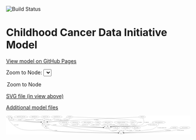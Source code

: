 <link rel='stylesheet' href="assets/style.css">
<link rel='stylesheet' href="https://unpkg.com/leaflet@1.5.1/dist/leaflet.css" integrity="sha512-xwE/Az9zrjBIphAcBb3F6JVqxf46+CDLwfLMHloNu6KEQCAWi6HcDUbeOfBIptF7tcCzusKFjFw2yuvEpDL9wQ==" crossorigin="">
<script type="text/javascript" src="https://code.jquery.com/jquery-3.2.1.min.js"></script>
<script type="text/javascript"  src="https://unpkg.com/leaflet@1.5.1/dist/leaflet.js"></script>
<script type="text/javascript" src="assets/actions.js"></script>

![Build Status](https://github.com/CBIIT/ccdi-model/actions/workflows/model-test-and-deploy.yml/badge.svg)

# Childhood Cancer Data Initiative Model

[View model on GitHub Pages](https://cbiit.github.io/ccdi-model/)



Zoom to Node: <select id="node_select">
  <option value="">Zoom to Node</option>
</select>
<div id="model"></div>

<p>
<a href="./model-desc/ccdi-model.svg">SVG file (in view above)</a>
<p>
<a href="./model-desc">Additional model files</a>
<div id='graph' style='display:off;'>
<svg width="2977pt" height="305pt"
 viewBox="0.00 0.00 2977.49 305.00" xmlns="http://www.w3.org/2000/svg" xmlns:xlink="http://www.w3.org/1999/xlink">
<g id="graph0" class="graph" transform="scale(1 1) rotate(0) translate(4 301)">
<title>Perl</title>
<polygon fill="#ffffff" stroke="transparent" points="-4,4 -4,-301 2973.4879,-301 2973.4879,4 -4,4"/>
<!-- survival -->
<g id="node1" class="node">
<title>survival</title>
<ellipse fill="none" stroke="#000000" cx="2040.3956" cy="-192" rx="48.1917" ry="18"/>
<text text-anchor="middle" x="2040.3956" y="-188.3" font-family="Times,serif" font-size="14.00" fill="#000000">survival</text>
</g>
<!-- participant -->
<g id="node8" class="node">
<title>participant</title>
<ellipse fill="none" stroke="#000000" cx="1635.3956" cy="-105" rx="62.2891" ry="18"/>
<text text-anchor="middle" x="1635.3956" y="-101.3" font-family="Times,serif" font-size="14.00" fill="#000000">participant</text>
</g>
<!-- survival&#45;&gt;participant -->
<g id="edge16" class="edge">
<title>survival&#45;&gt;participant</title>
<path fill="none" stroke="#000000" d="M2029.3864,-174.288C2021.0641,-162.6127 2008.5064,-148.1955 1993.3956,-141 1935.6999,-113.5262 1769.528,-132.8946 1706.3956,-123 1701.0563,-122.1632 1695.533,-121.1081 1690.034,-119.9303"/>
<polygon fill="#000000" stroke="#000000" points="1690.7336,-116.5002 1680.2067,-117.6984 1689.1832,-123.3263 1690.7336,-116.5002"/>
<text text-anchor="middle" x="2051.8956" y="-144.8" font-family="Times,serif" font-size="14.00" fill="#000000">of_survival</text>
</g>
<!-- pathology_file -->
<g id="node2" class="node">
<title>pathology_file</title>
<ellipse fill="none" stroke="#000000" cx="629.3956" cy="-279" rx="76.0865" ry="18"/>
<text text-anchor="middle" x="629.3956" y="-275.3" font-family="Times,serif" font-size="14.00" fill="#000000">pathology_file</text>
</g>
<!-- sample -->
<g id="node19" class="node">
<title>sample</title>
<ellipse fill="none" stroke="#000000" cx="611.3956" cy="-192" rx="44.393" ry="18"/>
<text text-anchor="middle" x="611.3956" y="-188.3" font-family="Times,serif" font-size="14.00" fill="#000000">sample</text>
</g>
<!-- pathology_file&#45;&gt;sample -->
<g id="edge21" class="edge">
<title>pathology_file&#45;&gt;sample</title>
<path fill="none" stroke="#000000" d="M619.0136,-260.8593C616.339,-255.3037 613.8162,-249.0563 612.3956,-243 610.6912,-235.7334 610.0006,-227.7236 609.8411,-220.2477"/>
<polygon fill="#000000" stroke="#000000" points="613.3415,-220.1943 609.9189,-210.1676 606.3418,-220.1403 613.3415,-220.1943"/>
<text text-anchor="middle" x="673.3956" y="-231.8" font-family="Times,serif" font-size="14.00" fill="#000000">of_pathology_file</text>
</g>
<!-- cell_line -->
<g id="node3" class="node">
<title>cell_line</title>
<ellipse fill="none" stroke="#000000" cx="49.3956" cy="-279" rx="49.2915" ry="18"/>
<text text-anchor="middle" x="49.3956" y="-275.3" font-family="Times,serif" font-size="14.00" fill="#000000">cell_line</text>
</g>
<!-- cell_line&#45;&gt;sample -->
<g id="edge7" class="edge">
<title>cell_line&#45;&gt;sample</title>
<path fill="none" stroke="#000000" d="M43.7677,-260.6949C41.6497,-249.8173 41.3998,-236.5244 49.3956,-228 66.5892,-209.6698 418.8055,-197.5586 556.7082,-193.5031"/>
<polygon fill="#000000" stroke="#000000" points="557.1461,-196.992 567.0401,-193.2026 556.9425,-189.9949 557.1461,-196.992"/>
<text text-anchor="middle" x="89.8956" y="-231.8" font-family="Times,serif" font-size="14.00" fill="#000000">of_cell_line</text>
</g>
<!-- study -->
<g id="node21" class="node">
<title>study</title>
<ellipse fill="none" stroke="#000000" cx="1852.3956" cy="-18" rx="36.2938" ry="18"/>
<text text-anchor="middle" x="1852.3956" y="-14.3" font-family="Times,serif" font-size="14.00" fill="#000000">study</text>
</g>
<!-- cell_line&#45;&gt;study -->
<g id="edge8" class="edge">
<title>cell_line&#45;&gt;study</title>
<path fill="none" stroke="#000000" d="M39.4823,-261.3113C34.9694,-250.6657 32.0821,-237.4001 39.3956,-228 232.5445,20.2563 413.9369,-97.945 725.3956,-54 939.0748,-23.8511 1620.587,-18.9307 1805.6434,-18.1456"/>
<polygon fill="#000000" stroke="#000000" points="1805.8667,-21.6449 1815.8524,-18.1044 1805.8384,-14.6449 1805.8667,-21.6449"/>
<text text-anchor="middle" x="159.8956" y="-144.8" font-family="Times,serif" font-size="14.00" fill="#000000">of_cell_line</text>
</g>
<!-- radiology_file -->
<g id="node4" class="node">
<title>radiology_file</title>
<ellipse fill="none" stroke="#000000" cx="939.3956" cy="-192" rx="73.387" ry="18"/>
<text text-anchor="middle" x="939.3956" y="-188.3" font-family="Times,serif" font-size="14.00" fill="#000000">radiology_file</text>
</g>
<!-- radiology_file&#45;&gt;participant -->
<g id="edge22" class="edge">
<title>radiology_file&#45;&gt;participant</title>
<path fill="none" stroke="#000000" d="M967.4366,-175.2729C988.8257,-163.4244 1019.4439,-148.3754 1048.3956,-141 1143.6193,-116.742 1427.5053,-108.6105 1562.5104,-106.0688"/>
<polygon fill="#000000" stroke="#000000" points="1562.8185,-109.5638 1572.7527,-105.8813 1562.6903,-102.565 1562.8185,-109.5638"/>
<text text-anchor="middle" x="1107.3956" y="-144.8" font-family="Times,serif" font-size="14.00" fill="#000000">of_radiology_file</text>
</g>
<!-- molecular_test -->
<g id="node5" class="node">
<title>molecular_test</title>
<ellipse fill="none" stroke="#000000" cx="1110.3956" cy="-192" rx="79.8859" ry="18"/>
<text text-anchor="middle" x="1110.3956" y="-188.3" font-family="Times,serif" font-size="14.00" fill="#000000">molecular_test</text>
</g>
<!-- molecular_test&#45;&gt;participant -->
<g id="edge24" class="edge">
<title>molecular_test&#45;&gt;participant</title>
<path fill="none" stroke="#000000" d="M1135.6531,-174.9166C1154.3367,-163.2168 1180.8664,-148.5079 1206.3956,-141 1271.2786,-121.9185 1458.8181,-111.8246 1563.1702,-107.547"/>
<polygon fill="#000000" stroke="#000000" points="1563.4594,-111.0383 1573.3106,-107.1389 1563.1779,-104.044 1563.4594,-111.0383"/>
<text text-anchor="middle" x="1270.3956" y="-144.8" font-family="Times,serif" font-size="14.00" fill="#000000">of_molecular_test</text>
</g>
<!-- study_arm -->
<g id="node6" class="node">
<title>study_arm</title>
<ellipse fill="none" stroke="#000000" cx="1775.3956" cy="-105" rx="59.5901" ry="18"/>
<text text-anchor="middle" x="1775.3956" y="-101.3" font-family="Times,serif" font-size="14.00" fill="#000000">study_arm</text>
</g>
<!-- study_arm&#45;&gt;study -->
<g id="edge30" class="edge">
<title>study_arm&#45;&gt;study</title>
<path fill="none" stroke="#000000" d="M1786.4383,-87.236C1793.1192,-77.0647 1802.1192,-64.3147 1811.3956,-54 1815.5347,-49.3977 1820.232,-44.7994 1824.9329,-40.5029"/>
<polygon fill="#000000" stroke="#000000" points="1827.5643,-42.8489 1832.7496,-33.6097 1822.9344,-37.5987 1827.5643,-42.8489"/>
<text text-anchor="middle" x="1859.8956" y="-57.8" font-family="Times,serif" font-size="14.00" fill="#000000">of_study_arm</text>
</g>
<!-- family_relationship -->
<g id="node7" class="node">
<title>family_relationship</title>
<ellipse fill="none" stroke="#000000" cx="1308.3956" cy="-192" rx="100.1823" ry="18"/>
<text text-anchor="middle" x="1308.3956" y="-188.3" font-family="Times,serif" font-size="14.00" fill="#000000">family_relationship</text>
</g>
<!-- family_relationship&#45;&gt;participant -->
<g id="edge23" class="edge">
<title>family_relationship&#45;&gt;participant</title>
<path fill="none" stroke="#000000" d="M1321.7682,-173.8482C1331.223,-162.4488 1344.9324,-148.5255 1360.3956,-141 1395.2137,-124.055 1494.8333,-114.1919 1564.0833,-109.2007"/>
<polygon fill="#000000" stroke="#000000" points="1564.3387,-112.6915 1574.0689,-108.4994 1563.8482,-105.7087 1564.3387,-112.6915"/>
<text text-anchor="middle" x="1439.8956" y="-144.8" font-family="Times,serif" font-size="14.00" fill="#000000">of_family_relationship</text>
</g>
<!-- participant&#45;&gt;study -->
<g id="edge25" class="edge">
<title>participant&#45;&gt;study</title>
<path fill="none" stroke="#000000" d="M1651.3031,-87.3674C1662.3409,-76.1872 1677.9654,-62.3132 1694.3956,-54 1729.6191,-36.178 1773.6963,-27.0776 1806.3399,-22.4921"/>
<polygon fill="#000000" stroke="#000000" points="1807.0518,-25.9288 1816.5111,-21.1567 1806.1405,-18.9884 1807.0518,-25.9288"/>
<text text-anchor="middle" x="1744.8956" y="-57.8" font-family="Times,serif" font-size="14.00" fill="#000000">of_participant</text>
</g>
<!-- diagnosis -->
<g id="node9" class="node">
<title>diagnosis</title>
<ellipse fill="none" stroke="#000000" cx="2193.3956" cy="-279" rx="54.6905" ry="18"/>
<text text-anchor="middle" x="2193.3956" y="-275.3" font-family="Times,serif" font-size="14.00" fill="#000000">diagnosis</text>
</g>
<!-- diagnosis&#45;&gt;participant -->
<g id="edge13" class="edge">
<title>diagnosis&#45;&gt;participant</title>
<path fill="none" stroke="#000000" d="M2204.0763,-261.138C2215.8137,-238.9406 2230.8378,-200.7305 2213.3956,-174 2193.4946,-143.5013 2173.8699,-149.2341 2138.3956,-141 1951.2055,-97.5506 1896.5465,-150.7602 1706.3956,-123 1700.9692,-122.2078 1695.3562,-121.1717 1689.7735,-119.9964"/>
<polygon fill="#000000" stroke="#000000" points="1690.3286,-116.5338 1679.8041,-117.753 1688.7917,-123.363 1690.3286,-116.5338"/>
<text text-anchor="middle" x="2264.8956" y="-188.3" font-family="Times,serif" font-size="14.00" fill="#000000">of_diagnosis</text>
</g>
<!-- diagnosis&#45;&gt;sample -->
<g id="edge14" class="edge">
<title>diagnosis&#45;&gt;sample</title>
<path fill="none" stroke="#000000" d="M2138.9684,-276.6083C1957.2573,-268.5338 1354.9022,-241.0452 857.3956,-210 791.1596,-205.8668 714.9647,-200.1412 665.1429,-196.266"/>
<polygon fill="#000000" stroke="#000000" points="665.1669,-192.7573 654.9249,-195.4684 664.6221,-199.7361 665.1669,-192.7573"/>
<text text-anchor="middle" x="1451.8956" y="-231.8" font-family="Times,serif" font-size="14.00" fill="#000000">of_diagnosis</text>
</g>
<!-- study_funding -->
<g id="node10" class="node">
<title>study_funding</title>
<ellipse fill="none" stroke="#000000" cx="1930.3956" cy="-105" rx="77.1866" ry="18"/>
<text text-anchor="middle" x="1930.3956" y="-101.3" font-family="Times,serif" font-size="14.00" fill="#000000">study_funding</text>
</g>
<!-- study_funding&#45;&gt;study -->
<g id="edge3" class="edge">
<title>study_funding&#45;&gt;study</title>
<path fill="none" stroke="#000000" d="M1925.383,-86.5602C1921.8787,-76.1636 1916.3787,-63.4136 1908.3956,-54 1902.5928,-47.1574 1895.1602,-41.1545 1887.6198,-36.1112"/>
<polygon fill="#000000" stroke="#000000" points="1889.151,-32.9421 1878.8096,-30.6388 1885.4575,-38.8884 1889.151,-32.9421"/>
<text text-anchor="middle" x="1979.3956" y="-57.8" font-family="Times,serif" font-size="14.00" fill="#000000">of_study_funding</text>
</g>
<!-- study_admin -->
<g id="node11" class="node">
<title>study_admin</title>
<ellipse fill="none" stroke="#000000" cx="2096.3956" cy="-105" rx="70.3881" ry="18"/>
<text text-anchor="middle" x="2096.3956" y="-101.3" font-family="Times,serif" font-size="14.00" fill="#000000">study_admin</text>
</g>
<!-- study_admin&#45;&gt;study -->
<g id="edge15" class="edge">
<title>study_admin&#45;&gt;study</title>
<path fill="none" stroke="#000000" d="M2083.2145,-87.12C2073.9139,-75.8353 2060.4619,-61.9378 2045.3956,-54 2020.4098,-40.836 1946.9009,-29.6299 1898.158,-23.3629"/>
<polygon fill="#000000" stroke="#000000" points="1898.5185,-19.8807 1888.1591,-22.1016 1897.6424,-26.8257 1898.5185,-19.8807"/>
<text text-anchor="middle" x="2121.8956" y="-57.8" font-family="Times,serif" font-size="14.00" fill="#000000">of_study_admin</text>
</g>
<!-- methylation_array_file -->
<g id="node12" class="node">
<title>methylation_array_file</title>
<ellipse fill="none" stroke="#000000" cx="235.3956" cy="-279" rx="115.8798" ry="18"/>
<text text-anchor="middle" x="235.3956" y="-275.3" font-family="Times,serif" font-size="14.00" fill="#000000">methylation_array_file</text>
</g>
<!-- methylation_array_file&#45;&gt;sample -->
<g id="edge31" class="edge">
<title>methylation_array_file&#45;&gt;sample</title>
<path fill="none" stroke="#000000" d="M245.0402,-260.7735C252.1153,-249.3425 262.8393,-235.4122 276.3956,-228 323.3994,-202.2997 474.6378,-194.9467 556.89,-192.843"/>
<polygon fill="#000000" stroke="#000000" points="557.1379,-196.3382 567.0517,-192.6009 556.9711,-189.3402 557.1379,-196.3382"/>
<text text-anchor="middle" x="367.8956" y="-231.8" font-family="Times,serif" font-size="14.00" fill="#000000">of_methylation_array_file</text>
</g>
<!-- sequencing_file -->
<g id="node13" class="node">
<title>sequencing_file</title>
<ellipse fill="none" stroke="#000000" cx="452.3956" cy="-279" rx="83.3857" ry="18"/>
<text text-anchor="middle" x="452.3956" y="-275.3" font-family="Times,serif" font-size="14.00" fill="#000000">sequencing_file</text>
</g>
<!-- sequencing_file&#45;&gt;sample -->
<g id="edge2" class="edge">
<title>sequencing_file&#45;&gt;sample</title>
<path fill="none" stroke="#000000" d="M455.7016,-260.5456C458.5882,-249.6119 463.8739,-236.3123 473.3956,-228 486.4116,-216.6373 526.2503,-206.9643 559.7976,-200.5157"/>
<polygon fill="#000000" stroke="#000000" points="560.7808,-203.8928 569.9701,-198.6197 559.4981,-197.0113 560.7808,-203.8928"/>
<text text-anchor="middle" x="539.8956" y="-231.8" font-family="Times,serif" font-size="14.00" fill="#000000">of_sequencing_file</text>
</g>
<!-- exposure -->
<g id="node14" class="node">
<title>exposure</title>
<ellipse fill="none" stroke="#000000" cx="1479.3956" cy="-192" rx="53.0913" ry="18"/>
<text text-anchor="middle" x="1479.3956" y="-188.3" font-family="Times,serif" font-size="14.00" fill="#000000">exposure</text>
</g>
<!-- exposure&#45;&gt;participant -->
<g id="edge20" class="edge">
<title>exposure&#45;&gt;participant</title>
<path fill="none" stroke="#000000" d="M1497.9762,-175.0495C1510.4433,-164.2939 1527.6008,-150.6384 1544.3956,-141 1556.8462,-133.8547 1570.9909,-127.5045 1584.3553,-122.2028"/>
<polygon fill="#000000" stroke="#000000" points="1585.8334,-125.3845 1593.9134,-118.5313 1583.3233,-118.85 1585.8334,-125.3845"/>
<text text-anchor="middle" x="1587.8956" y="-144.8" font-family="Times,serif" font-size="14.00" fill="#000000">of_exposure</text>
</g>
<!-- pdx -->
<g id="node15" class="node">
<title>pdx</title>
<ellipse fill="none" stroke="#000000" cx="646.3956" cy="-105" rx="27.8951" ry="18"/>
<text text-anchor="middle" x="646.3956" y="-101.3" font-family="Times,serif" font-size="14.00" fill="#000000">pdx</text>
</g>
<!-- pdx&#45;&gt;sample -->
<g id="edge9" class="edge">
<title>pdx&#45;&gt;sample</title>
<path fill="none" stroke="#000000" d="M619.9933,-110.9833C604.0862,-116.0955 585.0875,-125.2193 575.3956,-141 569.605,-150.4285 574.1586,-160.4481 581.7268,-169.0877"/>
<polygon fill="#000000" stroke="#000000" points="579.406,-171.7155 588.9694,-176.2753 584.3368,-166.7469 579.406,-171.7155"/>
<text text-anchor="middle" x="599.3956" y="-144.8" font-family="Times,serif" font-size="14.00" fill="#000000">of_pdx</text>
</g>
<!-- pdx&#45;&gt;study -->
<g id="edge10" class="edge">
<title>pdx&#45;&gt;study</title>
<path fill="none" stroke="#000000" d="M668.2306,-93.7628C693.504,-81.3967 736.7447,-62.1885 776.3956,-54 877.949,-33.0278 1611.9988,-21.3634 1805.6568,-18.6292"/>
<polygon fill="#000000" stroke="#000000" points="1805.8399,-22.1271 1815.7899,-18.4874 1805.7419,-15.1278 1805.8399,-22.1271"/>
<text text-anchor="middle" x="800.3956" y="-57.8" font-family="Times,serif" font-size="14.00" fill="#000000">of_pdx</text>
</g>
<!-- clinical_measure_file -->
<g id="node16" class="node">
<title>clinical_measure_file</title>
<ellipse fill="none" stroke="#000000" cx="2461.3956" cy="-192" rx="108.5808" ry="18"/>
<text text-anchor="middle" x="2461.3956" y="-188.3" font-family="Times,serif" font-size="14.00" fill="#000000">clinical_measure_file</text>
</g>
<!-- clinical_measure_file&#45;&gt;participant -->
<g id="edge18" class="edge">
<title>clinical_measure_file&#45;&gt;participant</title>
<path fill="none" stroke="#000000" d="M2381.5651,-179.6747C2340.3224,-172.6859 2294.6799,-163.8041 2275.3956,-156 2264.0829,-151.4218 2264.0348,-144.6698 2252.3956,-141 2136.6149,-104.495 1826.5965,-140.0153 1706.3956,-123 1700.9658,-122.2314 1695.3506,-121.2109 1689.7665,-120.0453"/>
<polygon fill="#000000" stroke="#000000" points="1690.3185,-116.5823 1679.7954,-117.8134 1688.7894,-123.4133 1690.3185,-116.5823"/>
<text text-anchor="middle" x="2361.3956" y="-144.8" font-family="Times,serif" font-size="14.00" fill="#000000">of_clinical_measure_file</text>
</g>
<!-- clinical_measure_file&#45;&gt;study -->
<g id="edge17" class="edge">
<title>clinical_measure_file&#45;&gt;study</title>
<path fill="none" stroke="#000000" d="M2460.6052,-173.8739C2459.2128,-163.0637 2455.7518,-149.7787 2447.3956,-141 2361.9282,-51.2112 2303.5584,-80.1974 2182.3956,-54 2082.8804,-32.4832 1963.5581,-23.5193 1899.159,-20.0299"/>
<polygon fill="#000000" stroke="#000000" points="1899.0958,-16.522 1888.9272,-19.4969 1898.7315,-23.5125 1899.0958,-16.522"/>
<text text-anchor="middle" x="2513.3956" y="-101.3" font-family="Times,serif" font-size="14.00" fill="#000000">of_clinical_measure_file</text>
</g>
<!-- synonym -->
<g id="node17" class="node">
<title>synonym</title>
<ellipse fill="none" stroke="#000000" cx="1022.3956" cy="-279" rx="51.9908" ry="18"/>
<text text-anchor="middle" x="1022.3956" y="-275.3" font-family="Times,serif" font-size="14.00" fill="#000000">synonym</text>
</g>
<!-- synonym&#45;&gt;participant -->
<g id="edge28" class="edge">
<title>synonym&#45;&gt;participant</title>
<path fill="none" stroke="#000000" d="M1074.4859,-277.6164C1284.8278,-271.7809 2062.0136,-247.7258 2097.3956,-210 2118.383,-187.6223 2117.2438,-162.5381 2095.3956,-141 2079.989,-125.812 1727.7957,-126.1745 1706.3956,-123 1700.971,-122.1953 1695.3593,-121.151 1689.7773,-119.9705"/>
<polygon fill="#000000" stroke="#000000" points="1690.334,-116.5082 1679.8088,-117.721 1688.7931,-123.3365 1690.334,-116.5082"/>
<text text-anchor="middle" x="2154.8956" y="-188.3" font-family="Times,serif" font-size="14.00" fill="#000000">of_synonym</text>
</g>
<!-- synonym&#45;&gt;sample -->
<g id="edge27" class="edge">
<title>synonym&#45;&gt;sample</title>
<path fill="none" stroke="#000000" d="M982.9825,-266.9832C964.4797,-260.7621 942.3736,-252.4816 923.3956,-243 912.4783,-237.5456 911.8559,-232.1952 900.3956,-228 858.4221,-212.6349 736.5765,-201.3218 665.2059,-195.7928"/>
<polygon fill="#000000" stroke="#000000" points="665.2947,-192.2895 655.0575,-195.0192 664.7625,-199.2692 665.2947,-192.2895"/>
<text text-anchor="middle" x="965.8956" y="-231.8" font-family="Times,serif" font-size="14.00" fill="#000000">of_synonym</text>
</g>
<!-- synonym&#45;&gt;study -->
<g id="edge26" class="edge">
<title>synonym&#45;&gt;study</title>
<path fill="none" stroke="#000000" d="M1022.2405,-260.7607C1021.1187,-249.624 1017.72,-236.027 1008.3956,-228 982.7851,-205.9529 879.8322,-235.27 857.3956,-210 846.7726,-198.0354 849.2044,-187.7443 857.3956,-174 906.9787,-90.8027 1616.0357,-34.7646 1805.9119,-21.193"/>
<polygon fill="#000000" stroke="#000000" points="1806.3892,-24.668 1816.1163,-20.4689 1805.8936,-17.6856 1806.3892,-24.668"/>
<text text-anchor="middle" x="951.8956" y="-144.8" font-family="Times,serif" font-size="14.00" fill="#000000">of_synonym</text>
</g>
<!-- medical_history -->
<g id="node18" class="node">
<title>medical_history</title>
<ellipse fill="none" stroke="#000000" cx="1635.3956" cy="-192" rx="85.2851" ry="18"/>
<text text-anchor="middle" x="1635.3956" y="-188.3" font-family="Times,serif" font-size="14.00" fill="#000000">medical_history</text>
</g>
<!-- medical_history&#45;&gt;participant -->
<g id="edge29" class="edge">
<title>medical_history&#45;&gt;participant</title>
<path fill="none" stroke="#000000" d="M1635.3956,-173.9735C1635.3956,-162.1918 1635.3956,-146.5607 1635.3956,-133.1581"/>
<polygon fill="#000000" stroke="#000000" points="1638.8957,-133.0033 1635.3956,-123.0034 1631.8957,-133.0034 1638.8957,-133.0033"/>
<text text-anchor="middle" x="1703.3956" y="-144.8" font-family="Times,serif" font-size="14.00" fill="#000000">of_medical_history</text>
</g>
<!-- sample&#45;&gt;cell_line -->
<g id="edge4" class="edge">
<title>sample&#45;&gt;cell_line</title>
<path fill="none" stroke="#000000" d="M567.4896,-194.1104C473.3569,-198.8914 254.7982,-211.4332 182.3956,-228 149.8686,-235.4427 114.6819,-249.2076 88.6753,-260.5627"/>
<polygon fill="#000000" stroke="#000000" points="87.2516,-257.3653 79.5311,-264.621 90.0912,-263.7635 87.2516,-257.3653"/>
<text text-anchor="middle" x="218.8956" y="-231.8" font-family="Times,serif" font-size="14.00" fill="#000000">of_sample</text>
</g>
<!-- sample&#45;&gt;participant -->
<g id="edge5" class="edge">
<title>sample&#45;&gt;participant</title>
<path fill="none" stroke="#000000" d="M644.7728,-180.0749C663.5518,-173.25 687.3783,-164.3979 708.3956,-156 724.1114,-149.7205 726.8893,-144.7365 743.3956,-141 822.1891,-123.1638 1364.3283,-110.5011 1562.8008,-106.4161"/>
<polygon fill="#000000" stroke="#000000" points="1562.9111,-109.9147 1572.8374,-106.2108 1562.7679,-102.9161 1562.9111,-109.9147"/>
<text text-anchor="middle" x="779.8956" y="-144.8" font-family="Times,serif" font-size="14.00" fill="#000000">of_sample</text>
</g>
<!-- sample&#45;&gt;pdx -->
<g id="edge6" class="edge">
<title>sample&#45;&gt;pdx</title>
<path fill="none" stroke="#000000" d="M618.6476,-173.9735C623.5135,-161.8784 630.0115,-145.7263 635.496,-132.0934"/>
<polygon fill="#000000" stroke="#000000" points="638.7874,-133.2894 639.2726,-122.7057 632.2932,-130.6768 638.7874,-133.2894"/>
<text text-anchor="middle" x="667.8956" y="-144.8" font-family="Times,serif" font-size="14.00" fill="#000000">of_sample</text>
</g>
<!-- publication -->
<g id="node20" class="node">
<title>publication</title>
<ellipse fill="none" stroke="#000000" cx="2714.3956" cy="-105" rx="63.0888" ry="18"/>
<text text-anchor="middle" x="2714.3956" y="-101.3" font-family="Times,serif" font-size="14.00" fill="#000000">publication</text>
</g>
<!-- publication&#45;&gt;study -->
<g id="edge11" class="edge">
<title>publication&#45;&gt;study</title>
<path fill="none" stroke="#000000" d="M2668.0691,-92.7826C2620.1994,-80.7105 2543.1329,-62.8102 2475.3956,-54 2261.4274,-26.1705 2003.3184,-19.8535 1899.2503,-18.4203"/>
<polygon fill="#000000" stroke="#000000" points="1899.1255,-14.9185 1889.0812,-18.2892 1899.0352,-21.9179 1899.1255,-14.9185"/>
<text text-anchor="middle" x="2612.3956" y="-57.8" font-family="Times,serif" font-size="14.00" fill="#000000">of_publication</text>
</g>
<!-- therapeutic_procedure -->
<g id="node22" class="node">
<title>therapeutic_procedure</title>
<ellipse fill="none" stroke="#000000" cx="1856.3956" cy="-192" rx="117.7793" ry="18"/>
<text text-anchor="middle" x="1856.3956" y="-188.3" font-family="Times,serif" font-size="14.00" fill="#000000">therapeutic_procedure</text>
</g>
<!-- therapeutic_procedure&#45;&gt;participant -->
<g id="edge19" class="edge">
<title>therapeutic_procedure&#45;&gt;participant</title>
<path fill="none" stroke="#000000" d="M1832.6749,-174.2948C1817.0804,-163.3712 1795.8461,-149.8109 1775.3956,-141 1773.346,-140.1169 1730.3266,-129.0945 1692.5127,-119.4765"/>
<polygon fill="#000000" stroke="#000000" points="1693.0871,-116.0113 1682.533,-116.94 1691.3627,-122.7956 1693.0871,-116.0113"/>
<text text-anchor="middle" x="1896.3956" y="-144.8" font-family="Times,serif" font-size="14.00" fill="#000000">of_therapeutic_procedure</text>
</g>
<!-- cytogenomic_file -->
<g id="node23" class="node">
<title>cytogenomic_file</title>
<ellipse fill="none" stroke="#000000" cx="813.3956" cy="-279" rx="89.8845" ry="18"/>
<text text-anchor="middle" x="813.3956" y="-275.3" font-family="Times,serif" font-size="14.00" fill="#000000">cytogenomic_file</text>
</g>
<!-- cytogenomic_file&#45;&gt;sample -->
<g id="edge1" class="edge">
<title>cytogenomic_file&#45;&gt;sample</title>
<path fill="none" stroke="#000000" d="M786.3133,-261.6405C777.1253,-255.7377 766.8062,-249.0934 757.3956,-243 747.1516,-236.3669 745.482,-233.1021 734.3956,-228 710.9786,-217.2231 683.5651,-208.8274 660.5684,-202.8649"/>
<polygon fill="#000000" stroke="#000000" points="661.2282,-199.4219 650.6766,-200.3779 659.5213,-206.2106 661.2282,-199.4219"/>
<text text-anchor="middle" x="828.8956" y="-231.8" font-family="Times,serif" font-size="14.00" fill="#000000">of_cytogenomic_file</text>
</g>
<!-- study_personnel -->
<g id="node24" class="node">
<title>study_personnel</title>
<ellipse fill="none" stroke="#000000" cx="2882.3956" cy="-105" rx="87.1846" ry="18"/>
<text text-anchor="middle" x="2882.3956" y="-101.3" font-family="Times,serif" font-size="14.00" fill="#000000">study_personnel</text>
</g>
<!-- study_personnel&#45;&gt;study -->
<g id="edge12" class="edge">
<title>study_personnel&#45;&gt;study</title>
<path fill="none" stroke="#000000" d="M2832.0828,-90.2162C2788.8334,-78.1972 2724.5776,-61.9721 2667.3956,-54 2517.3952,-33.0874 2049.2127,-21.9911 1899.1676,-18.905"/>
<polygon fill="#000000" stroke="#000000" points="1898.992,-15.4008 1888.9229,-18.6967 1898.8496,-22.3994 1898.992,-15.4008"/>
<text text-anchor="middle" x="2813.8956" y="-57.8" font-family="Times,serif" font-size="14.00" fill="#000000">of_study_personnel</text>
</g>
</g>
</svg>
</div>

